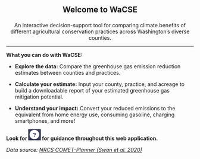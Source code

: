 
<center>
<h2>

Welcome to WaCSE

</center>
</h2>
<center>

An interactive decision-support tool for comparing climate benefits of
different agricultural conservation practices across Washington’s
diverse counties.

</center>
<hr>

**What you can do with WaCSE:**

-   **Explore the data:** Compare the greenhouse gas emission reduction
    estimates between counties and practices.

-   **Calculate your estimate:** Input your county, practice, and
    acreage to build a downloadable report of your estimated greenhouse
    gas mitigation potential.

-   **Understand your impact:** Convert your reduced emissions to the
    equivalent from home energy use, consuming gasoline, charging
    smartphones, and more!

**Look for
<img src="img/question.png" height="30" alt="Question mark icon" /> for
guidance throughout this web application.**

*Data source: <a href="http://comet-planner.com/" target="_blank">NRCS
COMET-Planner (Swan et al. 2020) </a>*
